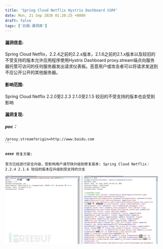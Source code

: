```yaml
---
title: 'Spring Cloud Netflix Hystrix Dashboard SSRF'
date: Mon, 21 Sep 2020 01:26:25 +0000
draft: false
tags: ['白阁-漏洞库']
---
```


#### 漏洞信息:

Spring Cloud Netflix，2.2.4之前的2.2.x版本，2.1.6之前的2.1.x版本以及较旧的不受支持的版本允许应用程序使用Hystrix Dashboard proxy.stream端点向服务器托管可访问的任何服务器发出请求仪表板。恶意用户或攻击者可以将请求发送到不应公开公开的其他服务器。

#### 影响范围:

Spring Cloud Netflix 2.2.0至2.2.3 2.1.0至2.1.5 较旧的不受支持的版本也会受到影响

#### 漏洞复现:

##### poc：

```
/proxy.stream?origin=http://www.baidu.com 
​```

#### 修复方案:

官方已经进行安全升级，受影响用户请尽快升级到修复版本: Spring Cloud Netflix： 2.2.4 2.1.6 较旧的版本应升级到受支持的分支
```

![](Spring%20Cloud%20Netflix%20Hystrix%20Dashboard%20SSRF/%E5%BE%AE%E4%BF%A1%E5%9B%BE%E7%89%87_20200921092519.jpg)